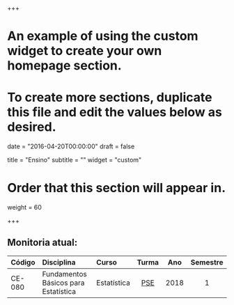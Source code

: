 +++
# An example of using the custom widget to create your own homepage section.
# To create more sections, duplicate this file and edit the values below as desired.

date = "2016-04-20T00:00:00"
draft = false

title = "Ensino"
subtitle = ""
widget = "custom"

# Order that this section will appear in.
weight = 60

+++

## Monitoria atual:

| Código   | Disciplina                            | Curso               | Turma    |    Ano |   Semestre |
| :------- | :----------------                     | :-----------------  | :-----:  | :----: | :--------: |
| CE-080   | Fundamentos Básicos para Estatística  | Estatística         | [PSE][1] |   2018 |          1 |

[1]: https://bgeronymo.github.io/projetos/pse-2018
